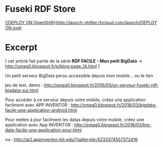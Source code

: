 # Fuseki RDF Store

[![DEPLOY ON OpenShift](http://launch-shifter.rhcloud.com/launch/DEPLOY ON.svg)](https://openshift.redhat.com/app/console/application_type/custom?&cartridges[]=diy-0.1&initial_git_url=https://github.com/openshift-warrior/fuseki.git&name=memory)

# Excerpt

[ cet article fait partie de la série <b>RDF FACILE - Mon petit BigData</b> -> http://smag0.blogspot.fr/p/blog-page_14.html ]

Un petit serveur BigData perso accessible depuis mon mobile... ou le tien

jeu de test, demo : http://smag0.blogspot.fr/2016/03/un-serveur-fuseki-rdf-bigdata-sur.html

Pour accéder à ce serveur depuis votre mobile, créez une application facilment avec APP INVENTOR : http://smag0.blogspot.fr/2016/03/bigdata-facile-une-application-android.html

Pour mettre à jour facilment les datas depuis votre mobile, créez une application avec App INVENTOR : 
http://smag0.blogspot.fr/2016/03/big-data-facile-une-application-pour.html

ou : http://ai2.appinventor.mit.edu/?galleryId=5233374557372416
